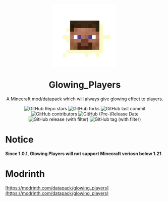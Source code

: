 <div align="center">
    <img align="center" src="https://raw.githubusercontent.com/whwdzg/Glowing_Players/main/pack.png" alt="logo" width="200">
    <h1 align="center">Glowing_Players</h1>
    <p align="enter">A Minecraft mod/datapack which will always give glowing effect to players.</p>
    <img alt="GitHub Repo stars" src="https://img.shields.io/github/stars/whwdzg/Glowing_Players">
    <img alt="GitHub forks" src="https://img.shields.io/github/forks/whwdzg/Glowing_Players">
    <img alt="GitHub last commit" src="https://img.shields.io/github/last-commit/whwdzg/Glowing_Players">
    <img alt="GitHub contributors" src="https://img.shields.io/github/contributors/whwdzg/Glowing_Players">
    <img alt="GitHub (Pre-)Release Date" src="https://img.shields.io/github/release-date-pre/whwdzg/Glowing_Players">
    <img alt="GitHub release (with filter)" src="https://img.shields.io/github/v/release/whwdzg/Glowing_Players">
    <img alt="GitHub tag (with filter)" src="https://img.shields.io/github/v/tag/whwdzg/Glowing_Players">
    </br>
</div>

# Notice
**Since 1.0.1, Glowing Players will not support Minecraft veriosn below 1.21**

# Modrinth
[https://modrinth.com/datapack/glowing_players](https://modrinth.com/datapack/glowing_players)

